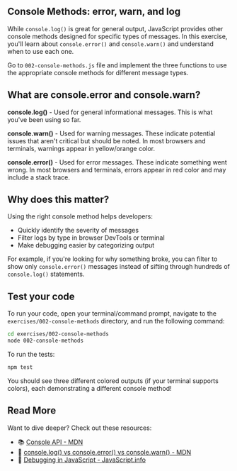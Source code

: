 ## Console Methods: error, warn, and log

While `console.log()` is great for general output, JavaScript provides other console methods designed for specific types of messages. In this exercise, you'll learn about `console.error()` and `console.warn()` and understand when to use each one.

Go to `002-console-methods.js` file and implement the three functions to use the appropriate console methods for different message types.

## What are console.error and console.warn?

**console.log()** - Used for general informational messages. This is what you've been using so far.

**console.warn()** - Used for warning messages. These indicate potential issues that aren't critical but should be noted. In most browsers and terminals, warnings appear in yellow/orange color.

**console.error()** - Used for error messages. These indicate something went wrong. In most browsers and terminals, errors appear in red color and may include a stack trace.

## Why does this matter?

Using the right console method helps developers:
- Quickly identify the severity of messages
- Filter logs by type in browser DevTools or terminal
- Make debugging easier by categorizing output

For example, if you're looking for why something broke, you can filter to show only `console.error()` messages instead of sifting through hundreds of `console.log()` statements.

## Test your code

To run your code, open your terminal/command prompt, navigate to the `exercises/002-console-methods` directory, and run the following command:

```bash
cd exercises/002-console-methods
node 002-console-methods
```

To run the tests:

```bash
npm test
```

You should see three different colored outputs (if your terminal supports colors), each demonstrating a different console method!

## Read More

Want to dive deeper? Check out these resources:

- 📚 [Console API - MDN](https://developer.mozilla.org/en-US/docs/Web/API/Console)
- 📖 [console.log() vs console.error() vs console.warn() - MDN](https://developer.mozilla.org/en-US/docs/Web/API/Console#methods)
- 🎯 [Debugging in JavaScript - JavaScript.info](https://javascript.info/debugging-chrome)
